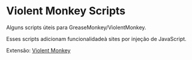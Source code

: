 # Violent Monkey Scripts
Alguns scripts úteis para GreaseMonkey/ViolentMonkey.

Esses scripts adicionam funcionalidadeà sites por injeção de JavaScript.

Extensão: [Violent Monkey](https://chrome.google.com/webstore/detail/violentmonkey/jinjaccalgkegednnccohejagnlnfdag)